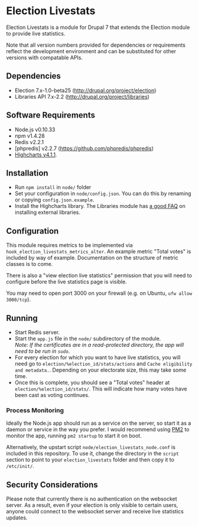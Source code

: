 Election Livestats
==================
Election Livestats is a module for Drupal 7 that extends the Election
module to provide live statistics.

Note that all version numbers provided for dependencies or requirements
reflect the development environment and can be substituted for other
versions with compatable APIs.

Dependencies
-------------
* Election 7.x-1.0-beta25  (http://drupal.org/project/election)
* Libraries API 7.x-2.2 (http://drupal.org/project/libraries)

Software Requirements
---------------------
* Node.js v0.10.33
* npm v1.4.28
* Redis v2.2.1
* [phpredis] v2.2.7 (https://github.com/phpredis/phpredis)
* [Highcharts v4.1.1](http://code.highcharts.com/zips/Highcharts-4.1.1.zip).

Installation
------------
* Run `npm install` in `node/` folder
* Set your configuration in `node/config.json`. You can do this by
renaming or copying `config.json.example`.
* Install the Highcharts library. The Libraries module has [a good FAQ](https://www.drupal.org/node/1440066)
on installing external libraries.

Configuration
-------------
This module requires metrics to be implemented via
`hook_election_livestats_metrics_alter`. An example metric "Total votes"
is included by way of example.
Documentation on the structure of metric classes is to come.

There is also a "view election live statistics" permission that you will
need to configure before the live statistics page is visible.

You may need to open port 3000 on your firewall (e.g. on Ubuntu,
`ufw allow 3000/tcp`).

Running
-------
* Start Redis server.
* Start the `app.js` file in the `node/` subdirectory of the module.
<br />*Note: If the certificates are in a read-protected directory, the
app will need to be run in `sudo`*.
* For every election for which you want to have live statistics, you
will need go to `election/%election_id/stats/actions` and
`Cache eligibility and metadata.`. Depending on your electorate size,
this may take some time.
* Once this is complete, you should see a "Total votes" header at
`election/%election_id/stats/`. This will indicate how many votes have
been cast as voting continues.

### Process Monitoring
Ideally the Node.js app should run as a service on the server, so start
it as a daemon or service in the way you prefer. I would recommend using
[PM2](https://github.com/Unitech/PM2/) to monitor the app, running
`pm2 startup` to start it on boot.

Alternatively, the upstart script `node/election_livestats_node.conf` is
included in this repository. To use it, change the directory in the
`script` section to point to your `election_livestats` folder and then
copy it to `/etc/init/`.

Security Considerations
-----------------------
Please note that currently there is no authentication on the websocket
server. As a result, even if your election is only visible to certain
users, anyone could connect to the websocket server and receive live
statistics updates.
